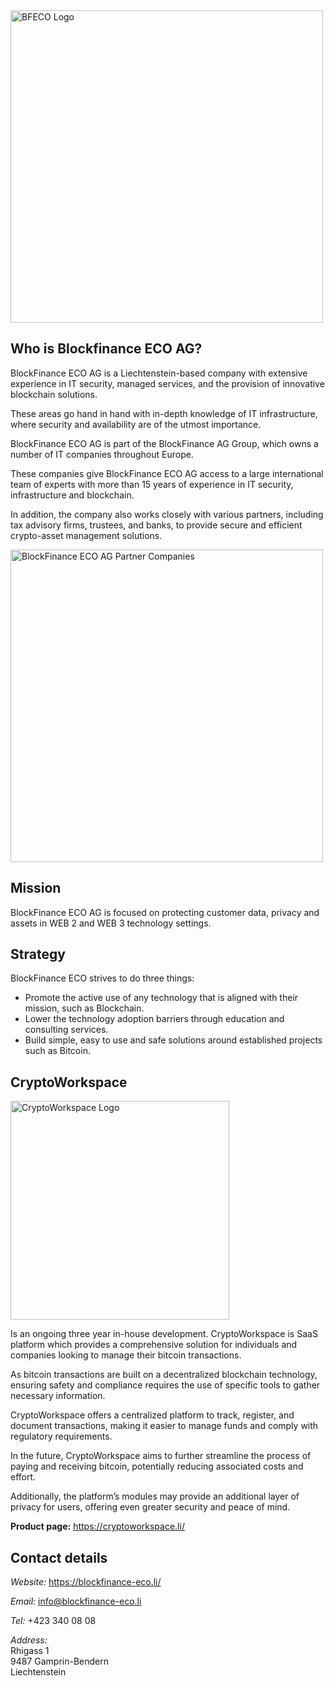 <img src="[LOGO - BFECO - COLOR - 2598x500px - White.png](https://github.com/Blockfinance-ECO/.github/blob/main/profile/LOGO%20-%20BFECO%20-%20COLOR%20-%202598x500px%20-%20White.png)" alt="BFECO Logo" style="width:500px">


## Who is Blockfinance ECO AG?

BlockFinance ECO AG is a Liechtenstein-based company with extensive experience in IT security, managed services, and the provision of innovative blockchain solutions.

These areas go hand in hand with in-depth knowledge of IT infrastructure, where security and availability are of the utmost importance.

BlockFinance ECO AG is part of the BlockFinance AG Group, which owns a number of IT companies throughout Europe. 

These companies give BlockFinance ECO AG access to a large international team of experts with more than 15 years of experience in IT security, infrastructure and blockchain. 

In addition, the company also works closely with various partners, including tax advisory firms, trustees, and banks, to provide secure and efficient crypto-asset management solutions.

<img src="[bfeco_partner_map.png](https://github.com/Blockfinance-ECO/.github/blob/main/profile/bfeco_partner_map.png)" alt="BlockFinance ECO AG Partner Companies" style="width:500px">


## Mission

BlockFinance ECO AG is focused on protecting customer data, privacy and assets in WEB 2 and WEB 3 technology settings.

## Strategy 

BlockFinance ECO strives to do three things:
- Promote the active use of any technology that is aligned with their mission, such as Blockchain.
- Lower the technology adoption barriers through education and consulting services.
- Build simple, easy to use and safe solutions around established projects such as Bitcoin.

## CryptoWorkspace

<img src="[crwksp_logo.png](https://github.com/Blockfinance-ECO/.github/blob/main/profile/crwksp_logo.png)" alt="CryptoWorkspace Logo" style="width:350px">

Is an ongoing three year in-house development. CryptoWorkspace is SaaS platform which provides a comprehensive solution for individuals and companies looking to manage their bitcoin transactions. 

As bitcoin transactions are built on a decentralized blockchain technology, ensuring safety and compliance requires the use of specific tools to gather necessary information. 

CryptoWorkspace offers a centralized platform to track, register, and document transactions, making it easier to manage funds and comply with regulatory requirements. 

In the future, CryptoWorkspace aims to further streamline the process of paying and receiving bitcoin, potentially reducing associated costs and effort.

Additionally, the platform’s modules may provide an additional layer of privacy for users, offering even greater security and peace of mind.

__Product page:__ <https://cryptoworkspace.li/>


## Contact details

_Website:_ https://blockfinance-eco.li/

_Email:_   info@blockfinance-eco.li

_Tel:_ +423 340 08 08

_Address:_
<br/>
Rhigass 1 <br/>
9487 Gamprin-Bendern
<br/>
Liechtenstein
